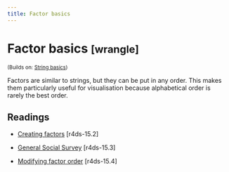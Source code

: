 ```yaml
---
title: Factor basics
---
```


<!-- Generated automatically from factor-basics.yml. Do not edit by hand -->

# Factor basics <small class='wrangle'>[wrangle]</small>
<small>(Builds on: [String basics](string-basics.md))</small>

Factors are similar to strings, but they can be put in any order. This
makes them particularly useful for visualisation because alphabetical
order is rarely the best order.

## Readings

  * [Creating factors](http://r4ds.had.co.nz/factors.html#creating-factors) [r4ds-15.2]

  * [General Social Survey](http://r4ds.had.co.nz/factors.html#general-social-survey) [r4ds-15.3]

  * [Modifying factor order](http://r4ds.had.co.nz/factors.html#modifying-factor-order) [r4ds-15.4]


